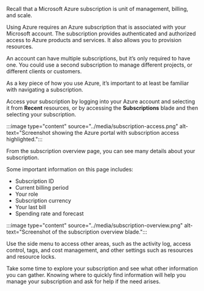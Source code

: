 Recall that a Microsoft Azure subscription is unit of management, billing, and scale.

Using Azure requires an Azure subscription that is associated with your Microsoft account. The subscription provides authenticated and authorized access to Azure products and services. It also allows you to provision resources.

An account can have multiple subscriptions, but it’s only required to have one. You could use a second subscription to manage different projects, or different clients or customers.

As a key piece of how you use Azure, it’s important to at least be familiar with navigating a subscription.

Access your subscription by logging into your Azure account and selecting it from **Recent** resources, or by accessing the **Subscriptions** blade and then selecting your subscription.

:::image type="content" source="../media/subscription-access.png" alt-text="Screenshot showing the Azure portal with subscription access highlighted.":::

From the subscription overview page, you can see many details about your subscription. 

Some important information on this page includes:
* Subscription ID
* Current billing period
* Your role
* Subscription currency
* Your last bill
* Spending rate and forecast

:::image type="content" source="../media/subscription-overview.png" alt-text="Screenshot of the subscription overview blade.":::

Use the side menu to access other areas, such as the activity log, access control, tags, and cost management, and other settings such as resources and resource locks.

Take some time to explore your subscription and see what other information you can gather. Knowing where to quickly find information will help you manage your subscription and ask for help if the need arises.
